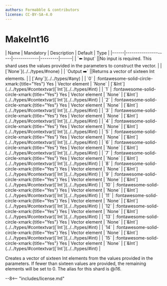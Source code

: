 ```yaml
---
authors: Formabble & contributors
license: CC-BY-SA-4.0
---
```



# MakeInt16

<div class="sh-parameters" markdown="1">
| Name | Mandatory | Description | Default | Type |
|------|---------------------|-------------|---------|------|
| `⬅️ Input` ||No input is required. This shard uses the values provided in the parameters to construct the vector. | | [`None`](../../types/#none) |
| `Output ➡️` ||Returns a vector of sixteen Int elements. | | [`Any`](../../types/#any) |
| `0` | :fontawesome-solid-circle-xmark:{title="Yes"} Yes  | Vector element | `None` | [`&Int`](../../types/#contextvar)[`Int`](../../types/#int) |
| `1` | :fontawesome-solid-circle-xmark:{title="Yes"} Yes  | Vector element | `None` | [`&Int`](../../types/#contextvar)[`Int`](../../types/#int) |
| `2` | :fontawesome-solid-circle-xmark:{title="Yes"} Yes  | Vector element | `None` | [`&Int`](../../types/#contextvar)[`Int`](../../types/#int) |
| `3` | :fontawesome-solid-circle-xmark:{title="Yes"} Yes  | Vector element | `None` | [`&Int`](../../types/#contextvar)[`Int`](../../types/#int) |
| `4` | :fontawesome-solid-circle-xmark:{title="Yes"} Yes  | Vector element | `None` | [`&Int`](../../types/#contextvar)[`Int`](../../types/#int) |
| `5` | :fontawesome-solid-circle-xmark:{title="Yes"} Yes  | Vector element | `None` | [`&Int`](../../types/#contextvar)[`Int`](../../types/#int) |
| `6` | :fontawesome-solid-circle-xmark:{title="Yes"} Yes  | Vector element | `None` | [`&Int`](../../types/#contextvar)[`Int`](../../types/#int) |
| `7` | :fontawesome-solid-circle-xmark:{title="Yes"} Yes  | Vector element | `None` | [`&Int`](../../types/#contextvar)[`Int`](../../types/#int) |
| `8` | :fontawesome-solid-circle-xmark:{title="Yes"} Yes  | Vector element | `None` | [`&Int`](../../types/#contextvar)[`Int`](../../types/#int) |
| `9` | :fontawesome-solid-circle-xmark:{title="Yes"} Yes  | Vector element | `None` | [`&Int`](../../types/#contextvar)[`Int`](../../types/#int) |
| `10` | :fontawesome-solid-circle-xmark:{title="Yes"} Yes  | Vector element | `None` | [`&Int`](../../types/#contextvar)[`Int`](../../types/#int) |
| `11` | :fontawesome-solid-circle-xmark:{title="Yes"} Yes  | Vector element | `None` | [`&Int`](../../types/#contextvar)[`Int`](../../types/#int) |
| `12` | :fontawesome-solid-circle-xmark:{title="Yes"} Yes  | Vector element | `None` | [`&Int`](../../types/#contextvar)[`Int`](../../types/#int) |
| `13` | :fontawesome-solid-circle-xmark:{title="Yes"} Yes  | Vector element | `None` | [`&Int`](../../types/#contextvar)[`Int`](../../types/#int) |
| `14` | :fontawesome-solid-circle-xmark:{title="Yes"} Yes  | Vector element | `None` | [`&Int`](../../types/#contextvar)[`Int`](../../types/#int) |
| `15` | :fontawesome-solid-circle-xmark:{title="Yes"} Yes  | Vector element | `None` | [`&Int`](../../types/#contextvar)[`Int`](../../types/#int) |

</div>

Creates a vector of sixteen Int elements from the values provided in the parameters. If fewer than sixteen values are provided, the remaining elements will be set to 0. The alias for this shard is @i16.

--8<-- "includes/license.md"

